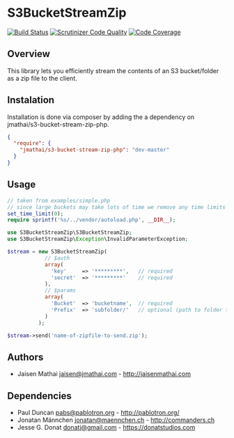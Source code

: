 # S3BucketStreamZip

[![Build Status](https://travis-ci.org/jmathai/s3-bucket-stream-zip-php.svg?branch=master)](https://travis-ci.org/jmathai/s3-bucket-stream-zip-php)
[![Scrutinizer Code Quality](https://scrutinizer-ci.com/g/jmathai/s3-bucket-stream-zip-php/badges/quality-score.png?b=master)](https://scrutinizer-ci.com/g/jmathai/s3-bucket-stream-zip-php/?branch=develop)
[![Code Coverage](https://scrutinizer-ci.com/g/jmathai/s3-bucket-stream-zip-php/badges/coverage.png?b=master)](https://scrutinizer-ci.com/g/jmathai/s3-bucket-stream-zip-php/?branch=develop)

## Overview
This library lets you efficiently stream the contents of an S3 bucket/folder as a zip file to the client.

## Instalation
Installation is done via composer by adding the a dependency on jmathai/s3-bucket-stream-zip-php.

```json
{
  "require": {
    "jmathai/s3-bucket-stream-zip-php": "dev-master"
  }
}
```

## Usage
```php
// taken from examples/simple.php
// since large buckets may take lots of time we remove any time limits
set_time_limit(0);
require sprintf('%s/../vendor/autoload.php', __DIR__);

use S3BucketStreamZip\S3BucketStreamZip;
use S3BucketStreamZip\Exception\InvalidParameterException;

$stream = new S3BucketStreamZip(
            // $auth
            array(
              'key'     => '*********',   // required
              'secret'  => '*********'    // required
            ),
            // $params
            array(
              'Bucket'  => 'bucketname',  // required
              'Prefix'  => 'subfolder/'   // optional (path to folder to stream)
            )
          );

$stream->send('name-of-zipfile-to-send.zip');

```

## Authors
* Jaisen Mathai <jaisen@jmathai.com> - http://jaisenmathai.com

## Dependencies
* Paul Duncan <pabs@pablotron.org> - http://pablotron.org/
* Jonatan Männchen <jonatan@maennchen.ch> - http://commanders.ch
* Jesse G. Donat <donatj@gmail.com> - https://donatstudios.com
